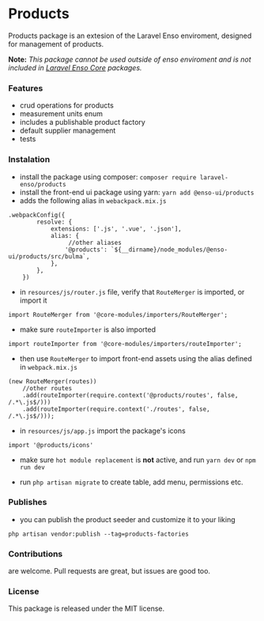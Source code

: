 # Products

Products package is an extesion of the Laravel Enso enviroment, designed for management of products.

**Note:** *This package cannot be used outside of enso enviroment and is not included in [Laravel Enso Core](https://github.com/laravel-enso/Core) packages.*

### Features
* crud operations for products
* measurement units enum
* includes a publishable product factory
* default supplier management
* tests

### Instalation
* install the package using composer: `composer require laravel-enso/products`
* install the front-end ui package using yarn: `yarn add @enso-ui/products`
* adds the following alias in `webackpack.mix.js`
```
.webpackConfig({
        resolve: {
            extensions: ['.js', '.vue', '.json'],
            alias: {
                 //other aliases
                '@products': `${__dirname}/node_modules/@enso-ui/products/src/bulma`,
            },
        },
    })
```
* in `resources/js/router.js` file, verify that `RouteMerger` is imported, or import it

`import RouteMerger from '@core-modules/importers/RouteMerger';`

* make sure `routeImporter` is also imported

`import routeImporter from '@core-modules/importers/routeImporter';`

* then use `RouteMerger` to import front-end assets using the alias defined in `webpack.mix.js`

```
(new RouteMerger(routes))
    //other routes
    .add(routeImporter(require.context('@products/routes', false, /.*\.js$/)))
    .add(routeImporter(require.context('./routes', false, /.*\.js$/)));
```

* in `resources/js/app.js` import the package's icons

`import '@products/icons'`

* make sure `hot module replacement` is **not** active, and run `yarn dev` or `npm run dev`

* run `php artisan migrate` to create table, add menu, permissions etc.

### Publishes
* you can publish the product seeder and customize it to your liking

`php artisan vendor:publish --tag=products-factories`

### Contributions

are welcome. Pull requests are great, but issues are good too.

### License

This package is released under the MIT license.


